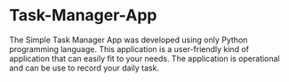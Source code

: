 # Task-Manager-App
The Simple Task Manager App was developed using only Python programming language. This application is a user-friendly kind of application that can easily fit to your needs. The application is operational and can be use to record your daily task. 
